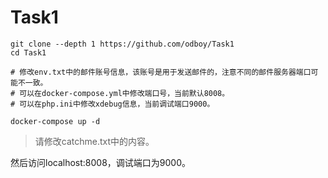 # Task1

```
git clone --depth 1 https://github.com/odboy/Task1
cd Task1

# 修改env.txt中的邮件账号信息，该账号是用于发送邮件的，注意不同的邮件服务器端口可能不一致。
# 可以在docker-compose.yml中修改端口号，当前默认8008。
# 可以在php.ini中修改xdebug信息，当前调试端口9000。

docker-compose up -d
```
> 请修改catchme.txt中的内容。

然后访问localhost:8008，调试端口为9000。


